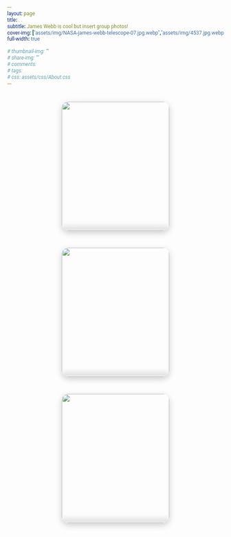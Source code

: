 ```yaml
---
layout: page
title: . .
subtitle: James Webb is cool but insert group photos!
cover-img: ["assets/img/NASA-james-webb-telescope-07.jpg.webp","assets/img/4537.jpg.webp"]
full-width: true

# thumbnail-img: ""
# share-img: ""
# comments:
# tags:
# css: assets/css/About.css
---
```


<!-- <html>
<head>
<meta name="viewport" content="width=device-width, initial-scale=1">
<style>
html {
  box-sizing: border-box;
}


</style>
</head>
<body> -->

<!-- <div class="row">
  <div class="column">
    <div class="card">
      <img src="/assets/img/NASA-james-webb-telescope-07.jpg.webp" alt="James Webb" style="width:100%">
      <div class="container">
        <h2>Awesomw!</h2>
        <p class="title">Something</p>
        <p>Some text that describes me lorem ipsum ipsum lorem.</p>
        <p>keshavsinghal2002@gmail.com</p>
        <p><button class="button">Contact</button></p>
      </div>
    </div>
  </div>

  <div class="column">
    <div class="card">
      <img src="/assets/img/NASA-james-webb-telescope-07.jpg.webp" alt="James Webb" style="width:100%">
      <div class="container">
        <h2>Test2</h2>
        <p class="title">Art Director</p>
        <p>Some text that describes me lorem ipsum ipsum lorem.</p>
        <p>example@example.com</p>
        <p><button class="button">Contact</button></p>
      </div>
    </div>
  </div>
  
  <div class="column">
    <div class="card">
      <img src="/assets/img/4537.jpg.webp" alt="John" style="width:100%">
      <div class="container">
        <h2>Okay</h2>
        <p class="title">Designer</p>
        <p>Some text that describes me lorem ipsum ipsum lorem.</p>
        <p>example@example.com</p>
        <p><button class="button">Contact</button></p>
      </div>
    </div>
  </div>
</div>

</body>
</html>

 -->
 <style>
   @import url('https://fonts.googleapis.com/css2?family=Roboto:wght@100;300;400;500;700;900&display=swap');
*{
  margin:0;
  padding:0;
  font-family: 'Roboto', sans-serif;
}
/* 
body {
  display:flex;
  justify-content:center;
  align-items:center;
  min-height:100vh;
  background:#e0f7f1;
} */

.container{
  position:relative;
  display:flex;
  flex-direction:row;
  justify-content:center;
  align-items:center;
  flex-wrap:wrap;
  margin-left:auto; 

}
.container .card {
  position:relative;
  width:250px;
  height:300px;
  margin:20px;
  overflow:hidden;
  box-shadow:0 5px 15px rgba(0,0,0,.2);
  border-radius:15px;
  display:flex;
  justify-content:center;
  align-items:center;
  cursor:pointer;
}
.container .card .imgBox {
  width:100%;
  height:100%;
}
.container .card .imgBox img {
  width:100%;
  height:100%;
  background-position: center;
  background-size: cover;
  object-fit:cover;
  transition:.3s ease-in-out;
}
.container .card:hover .imgBox img{
  transform:translateY(-20px);
}
.container .card .content{
  position:absolute;
  bottom:-160px;
  width:100%;
  height:160px;
  display:flex;
  justify-content:center;
  align-items:center;
  z-index:10;
  flex-direction:column;
  backdrop-filter:blur(15px);
  box-shadow:0 -10px 10px rgba(0,0,0,.1);
  border:1px solid rgba(255, 255, 255, 0.2);
  color:#fff;
  transition:bottom .4s ease-in-out;
}

.container .card:hover .content {
  bottom: 0px;
}
.container .card .content .contentBox h3{
  color:#fff;
  text-transform:uppercase;
  letter-spacing:2px;
  font-weight:500;
  font-size:18px;
  text-align:center;
  line-height:1.1em;
  transition:.5s;
  margin:20px 0 15px;
  opacity:0;
  transform:translateY(-20px);
}
.container .card:hover .content .contentBox h3 {
  opacity:1;
  transform:translateY(0);
}
.container .card .content .contentBox h3 > span {
  font-size:12px;
  font-weight:300;
  text-transform:initial;
}
.container .card .content .social {
  position:relative;
  bottom:10px;
  display:flex;
}
.container .card .content .social li{
  list-style:none;
  margin: 0 10px;
  transform:translateY(40px);
  transition:.5s;
  opacity:0;
  transition-delay: calc(0.2s * var(--i))
}
.container .card:hover .content .social li{
  transform:translateY(0);
  opacity:1;
}

.container .card .content .social li a{
  color:#fff;
  font-size:24px;
}
.f:hover{
  color: #4287f5;
}
.i:hover{
  color:#fc44b3;
}
.t:hover {
  color:#448efc;
}
 </style>


<div class="container">

  <div class="card">
    <div class="imgBox">
      <img src="https://images.pexels.com/photos/3380805/pexels-photo-3380805.jpeg?auto=compress&cs=tinysrgb&dpr=2&h=650&w=940">
    </div>
    <div class="content">
      <div class="contentBox">
        <h3>Title<br><span>Sub-title</span></h3>
      </div>
      <ul class="social">
        <li style="--i:1;"><a href="#"><i class="fab fa-facebook-f f"></i></a></li>
        <li style="--i:2;"><a href="#"><i class="fab fa-instagram i"></i></a></li>
        <li style="--i:3;"><a href="#"><i class="fab fa-linkedin t"></i></a></li>
      </ul>
    </div>
  </div>

  <div class="card">
    <div class="imgBox">
      <img src="https://images.pexels.com/photos/3380805/pexels-photo-3380805.jpeg?auto=compress&cs=tinysrgb&dpr=2&h=650&w=940">
    </div>
    <div class="content">
      <div class="contentBox">
        <h3>Title<br><span>Sub-title</span></h3>
      </div>
      <ul class="social">
        <li style="--i:1;"><a href="#"><i class="fab fa-facebook-f f"></i></a></li>
        <li style="--i:2;"><a href="#"><i class="fab fa-instagram i"></i></a></li>
        <li style="--i:3;"><a href="#"><i class="fab fa-linkedin t"></i></a></li>
      </ul>
    </div>
  </div>

  <div class="card">
    <div class="imgBox">
      <img src="https://images.pexels.com/photos/3380805/pexels-photo-3380805.jpeg?auto=compress&cs=tinysrgb&dpr=2&h=650&w=940">
    </div>
    <div class="content">
      <div class="contentBox">
        <h3>Title<br><span>Sub-title</span></h3>
      </div>
      <ul class="social">
        <li style="--i:1;"><a href="#"><i class="fab fa-facebook-f f"></i></a></li>
        <li style="--i:2;"><a href="#"><i class="fab fa-instagram i"></i></a></li>
        <li style="--i:3;"><a href="#"><i class="fab fa-linkedin t"></i></a></li>
      </ul>
    </div>
  </div>
</div>


